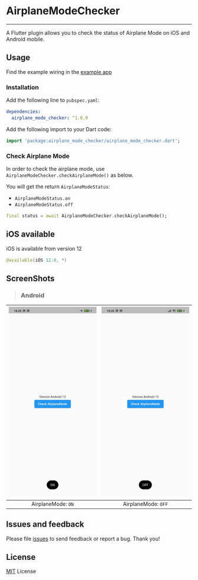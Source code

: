 # AirplaneModeChecker

------

<!-- [![Pub](https://img.shields.io/pub/v/airplane_mode_checker.svg)](https://pub.dev/packages/airplane_mode_checker) -->

A Flutter plugin allows you to check the status of Airplane Mode on iOS and Android mobile.

## Usage 
Find the example wiring in the [example app](https://github.com/14h4i/airplane_mode_checker/blob/master/example/lib/main.dart)
### Installation

Add the following line to `pubspec.yaml`:

```yaml
dependencies:
  airplane_mode_checker: ^1.0.0
```

Add the following import to your Dart code:

```dart
import 'package:airplane_mode_checker/airplane_mode_checker.dart';
```


### Check Airplane Mode

In order to check the airplane mode, use ```AirplaneModeChecker.checkAirplaneMode()``` as below.  

You will get the return `AirplaneModeStatus`:
- `AirplaneModeStatus.on`
- `AirplaneModeStatus.off`


```dart
final status = await AirplaneModeChecker.checkAirplaneMode();
```


## iOS available

iOS is available from version 12

```swift
@available(iOS 12.0, *)
```


## ScreenShots

> ### Android
| <img src="https://raw.githubusercontent.com/14h4i/airplane_mode_checker/master/screenshots/on.jpg" width="360" /> | <img src="https://raw.githubusercontent.com/14h4i/airplane_mode_checker/master/screenshots/off.jpg" width="360" /> |
| :------------: | :------------: |
| AirplaneMode: `ON` | AirplaneMode: `OFF` |



## Issues and feedback

Please file [issues](https://github.com/14h4i/airplane_mode_checker/issues) to send feedback or report a bug. Thank you!


## License

[MIT](https://mit-license.org) License
